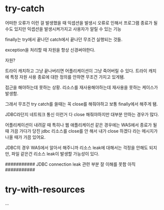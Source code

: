 # try-catch

어떠한 오류가 이런 걸 발생했을 때 익셉션을 발생시 오류로 인해서 프로그램 종료가 될 수도 있지만 익셉션을 발생시켜가지고 사용자가 알릴 수 있는 기능

finally는 try에서 끝나던 catch에서 끝나던 무조건 실행되는 것들.

exception을 처리할 때 자원을 항상 신경써야한다.

자원?

트라이 캐치하고 그냥 끝나버리면 어플리케이션이 그냥 죽어버릴 수 있다. 트라이 캐치에 특정 자원 사용 종료에 대한 정의를 안하면 무조건 가지고 있게됌.

접근을 해야하는데 못하는 상황. 리소스를 재사용해야하는데 재사용을 못하는 케이스가 발생함.

그래서 무조건 try catch를 쓸때는 꼭 close를 해줘야하고 보통 finally에서 해주게 됌.

JDBC라던지 네트워크 통신 이런거 다 close 해줘야하지만 대부분 안하는 경우가 많다.

어플리케이션이 내려갈 때 특히나 웹 애플리케이션 같은 경우에는 WAS에서 종료가 될 때 가끔 가다가 당진 jdbc 리소스를 close를 안 해서 내가 close 하겠다 라는 메시지가 나올 때가 가끔 있어요.

JDBC의 경우 WAS에서 알아서 해주니까 리소스 leak에 대해서는 걱정을 안해도 되지만, 파일 같은건 리소스 leak이 발생할 가능성이 있다.

###########
JDBC connection leak 관련 부분 잘 이해를 못함 아직
###########

# try-with-resources

...
